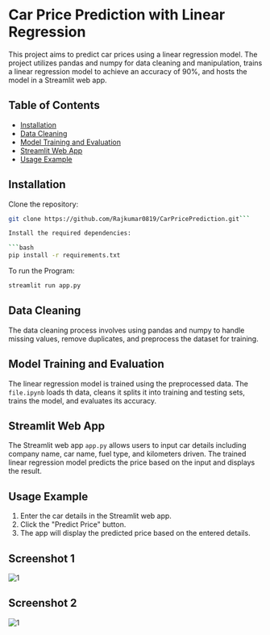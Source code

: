 # Car Price Prediction with Linear Regression

This project aims to predict car prices using a linear regression model. The project utilizes pandas and numpy for data cleaning and manipulation, trains a linear regression model to achieve an accuracy of 90%, and hosts the model in a Streamlit web app.

## Table of Contents

- [Installation](#installation)
- [Data Cleaning](#data-cleaning)
- [Model Training and Evaluation](#model-training-and-evaluation)
- [Streamlit Web App](#streamlit-web-app)
- [Usage Example](#usage-example)

## Installation

Clone the repository:

```bash
git clone https://github.com/Rajkumar0819/CarPricePrediction.git```

Install the required dependencies:

```bash
pip install -r requirements.txt
```

To run the Program:

```bash
streamlit run app.py
```

## Data Cleaning

The data cleaning process involves using pandas and numpy to handle missing values, remove duplicates, and preprocess the dataset for training.

## Model Training and Evaluation

The linear regression model is trained using the preprocessed data. The `file.ipynb` loads th data, cleans it splits it into training and testing sets, trains the model, and evaluates its accuracy.

## Streamlit Web App

The Streamlit web app `app.py` allows users to input car details including company name, car name, fuel type, and kilometers driven. The trained linear regression model predicts the price based on the input and displays the result.

## Usage Example

1. Enter the car details in the Streamlit web app.
2. Click the "Predict Price" button.
3. The app will display the predicted price based on the entered details.

## Screenshot 1
![1](https://github.com/Rajkumar0819/CarPricePrediction/assets/113299030/71f9e967-1b21-4658-a233-e76830e3d880)


## Screenshot 2
![1](https://github.com/Rajkumar0819/CarPricePrediction/assets/113299030/dfe531fc-02c8-4f07-aaa8-c6bd832f5baf)



